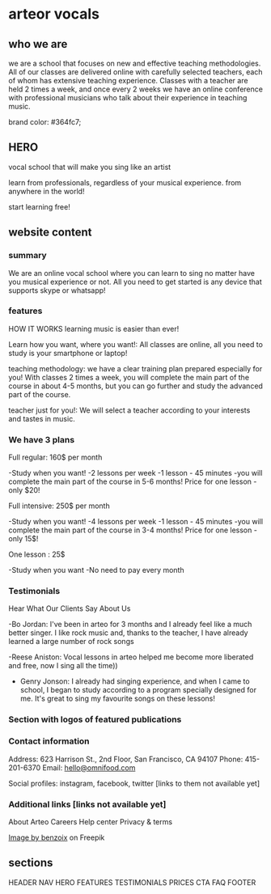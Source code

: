 # arteor vocals

## who we are

we are a school that focuses on new and effective teaching methodologies. All of our classes are delivered online with carefully selected teachers, each of whom has extensive teaching experience. Classes with a teacher are held 2 times a week, and once every 2 weeks we have an online conference with professional musicians who talk about their experience in teaching music.

brand color: #364fc7;

## HERO

vocal school that will make you sing like an artist

learn from professionals, regardless of your musical experience. from anywhere in the world!

start learning free!

## website content

### summary

We are an online vocal school where you can learn to sing no matter have you musical experience or not. All you need to get started is any device that supports skype or whatsapp!

### features

HOW IT WORKS
learning music is easier than ever!

Learn how you want, where you want!: All classes are online, all you need to study is your smartphone or laptop!

teaching methodology: we have a clear training plan prepared especially for you! With classes 2 times a week, you will complete the main part of the course in about 4-5 months, but you can go further and study the advanced part of the course.

teacher just for you!: We will select a teacher according to your interests and tastes in music.

### We have 3 plans

Full regular: 160$ per month

-Study when you want!
-2 lessons per week
-1 lesson - 45 minutes
-you will complete the main part of the course in 5-6 months!
Price for one lesson - only $20!

Full intensive: 250$ per month

-Study when you want!
-4 lessons per week
-1 lesson - 45 minutes
-you will complete the main part of the course in 3-4 months!
Price for one lesson - only 15$!

One lesson : 25$

-Study when you want
-No need to pay every month

### Testimonials

Hear What Our Clients Say About Us

-Bo Jordan: I've been in arteo for 3 months and I already feel like a much better singer. I like rock music and, thanks to the teacher, I have already learned a large number of rock songs

-Reese Aniston: Vocal lessons in arteo helped me become more liberated and free, now I sing all the time))

- Genry Jonson: I already had singing experience, and when I came to school, I began to study according to a program specially designed for me. It's great to sing my favourite songs on these lessons!

### Section with logos of featured publications

### Contact information

Address: 623 Harrison St., 2nd Floor, San Francisco, CA 94107
Phone: 415-201-6370
Email: hello@omnifood.com

Social profiles: instagram, facebook, twitter [links to them not available yet]

### Additional links [links not available yet]

About Arteo
Careers
Help center
Privacy & terms

<a href="https://www.freepik.com/free-photo/singing-girl-holding-microphone-performing-songs-karaoke-standing-white-background_25384970.htm#query=vocal&position=19&from_view=search&track=sph">Image by benzoix</a> on Freepik

## sections

HEADER NAV
HERO
FEATURES
TESTIMONIALS
PRICES
CTA
FAQ
FOOTER
